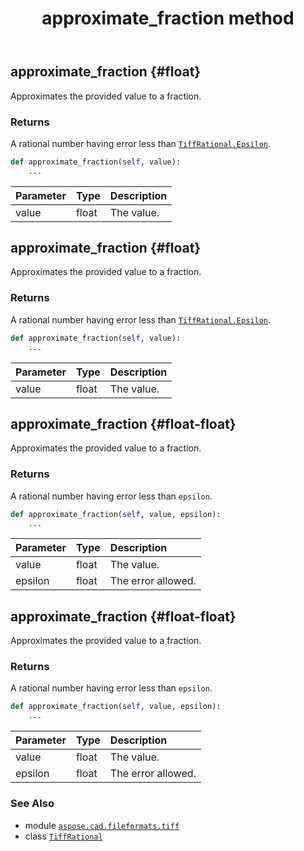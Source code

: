 ﻿---
title: approximate_fraction method
second_title: Aspose.CAD for Python via .NET API References
description: 
type: docs
weight: 20
url: /aspose.cad.fileformats.tiff/tiffrational/approximate_fraction/
is_root: false
---

## approximate_fraction {#float}

Approximates the provided value to a fraction.


### Returns 


A rational number having error less than [`TiffRational.Epsilon`](/cad/python-net/aspose.cad.fileformats.tiff/tiffrational).


```python
def approximate_fraction(self, value):
    ...
```


| Parameter | Type | Description |
| :- | :- | :- |
| value | float | The value. |


## approximate_fraction {#float}

Approximates the provided value to a fraction.


### Returns 


A rational number having error less than [`TiffRational.Epsilon`](/cad/python-net/aspose.cad.fileformats.tiff/tiffrational).


```python
def approximate_fraction(self, value):
    ...
```


| Parameter | Type | Description |
| :- | :- | :- |
| value | float | The value. |


## approximate_fraction {#float-float}

Approximates the provided value to a fraction.


### Returns 


A rational number having error less than `epsilon`.


```python
def approximate_fraction(self, value, epsilon):
    ...
```


| Parameter | Type | Description |
| :- | :- | :- |
| value | float | The value. |
| epsilon | float | The error allowed. |


## approximate_fraction {#float-float}

Approximates the provided value to a fraction.


### Returns 


A rational number having error less than `epsilon`.


```python
def approximate_fraction(self, value, epsilon):
    ...
```


| Parameter | Type | Description |
| :- | :- | :- |
| value | float | The value. |
| epsilon | float | The error allowed. |



### See Also
* module [`aspose.cad.fileformats.tiff`](../../)
* class [`TiffRational`](/cad/python-net/aspose.cad.fileformats.tiff/tiffrational)
